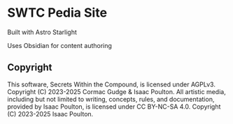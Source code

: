 # SWTC Pedia Site

Built with Astro Starlight

Uses Obsidian for content authoring


## Copyright

This software, Secrets Within the Compound, is licensed under AGPLv3. Copyright (C) 2023-2025 Cormac Gudge & Isaac Poulton.
All artistic media, including but not limited to writing, concepts, rules, and documentation, provided by Isaac Poulton, is licensed under CC BY-NC-SA 4.0. Copyright (C) 2023-2025 Isaac Poulton.
